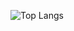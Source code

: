 ![Top Langs](https://github-readme-stats.vercel.app/api/top-langs/?username=AugustoTP54&hide=css,scss,html&theme=tokyonight)
